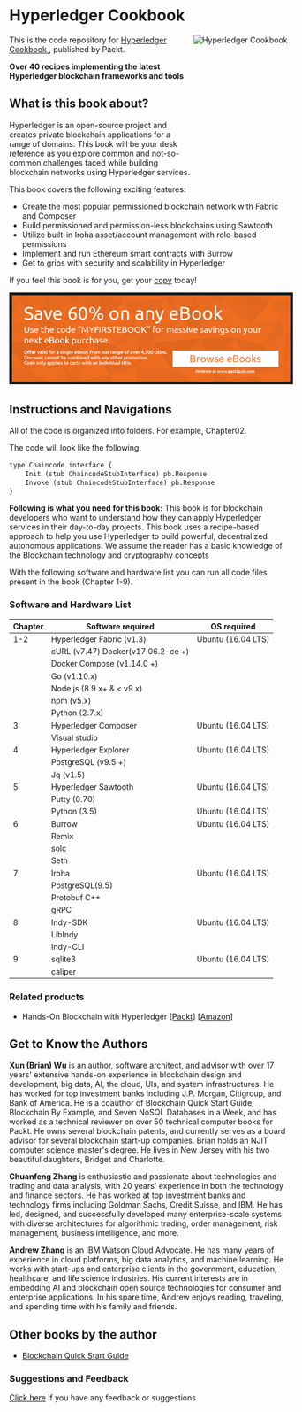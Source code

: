 # Hyperledger Cookbook

<a href="https://prod.packtpub.com/in/big-data-and-business-intelligence/hyperledger-cookbook?utm_source=github&utm_medium=repository&utm_campaign=9781789534887"><img src="https://prod.packtpub.com/media/catalog/product/cache/e4d64343b1bc593f1c5348fe05efa4a6/b/1/b11699.png" alt="Hyperledger Cookbook
" height="256px" align="right"></a>

This is the code repository for [Hyperledger Cookbook
](https://prod.packtpub.com/in/big-data-and-business-intelligence/hyperledger-cookbook?utm_source=github&utm_medium=repository&utm_campaign=9781789534887), published by Packt.

**Over 40 recipes implementing the latest Hyperledger blockchain frameworks and tools**

## What is this book about?
Hyperledger is an open-source project and creates private blockchain applications for a range of domains. This book will be your desk reference as you explore common and not-so-common challenges faced while building blockchain networks using Hyperledger services.

This book covers the following exciting features: 
* Create the most popular permissioned blockchain network with Fabric and Composer
* Build permissioned and permission-less blockchains using Sawtooth
* Utilize built-in Iroha asset/account management with role-based permissions
* Implement and run Ethereum smart contracts with Burrow 
* Get to grips with security and scalability in Hyperledger

If you feel this book is for you, get your [copy](https://www.amazon.com/dp/1789534887) today!

<a href="https://www.packtpub.com/?utm_source=github&utm_medium=banner&utm_campaign=GitHubBanner"><img src="https://raw.githubusercontent.com/PacktPublishing/GitHub/master/GitHub.png" 
alt="https://www.packtpub.com/" border="5" /></a>


## Instructions and Navigations
All of the code is organized into folders. For example, Chapter02.

The code will look like the following:
```
type Chaincode interface {
    Init (stub ChaincodeStubInterface) pb.Response
    Invoke (stub ChaincodeStubInterface) pb.Response
}

```

**Following is what you need for this book:**
This book is for blockchain developers who want to understand how they can apply Hyperledger services in their day-to-day projects. This book uses a recipe-based approach to help you use Hyperledger to build powerful, decentralized autonomous applications. We assume the reader has a basic knowledge of the Blockchain technology and cryptography concepts

With the following software and hardware list you can run all code files present in the book (Chapter 1-9).

### Software and Hardware List

| Chapter  | Software required                   | OS required                        |
| -------- | ------------------------------------| -----------------------------------|
| 1-2      | Hyperledger Fabric (v1.3)           | Ubuntu (16.04 LTS)                 |            | 
|          | cURL (v7.47) Docker(v17.06.2-ce +)  |                                    |
|          |  Docker Compose (v1.14.0 +)         |                                    |
|          | Go (v1.10.x) 			             |                                    |
|          | Node.js (8.9.x+ & < v9.x)           |                                    |
|          | npm (v5.x)                          |                                    |
|          | Python (2.7.x)                      |                                    |
| 3        | Hyperledger Composer                | Ubuntu (16.04 LTS)                 |
|          | Visual studio                       |                                    |
| 4        | Hyperledger Explorer                | Ubuntu (16.04 LTS)                 |
|          | PostgreSQL (v9.5 +)                 |                                    |
|          | Jq (v1.5)                           |                                    |
| 5        | Hyperledger Sawtooth                | Ubuntu (16.04 LTS)                 | 
|          | Putty (0.70)                        |                                    | 
|          | Python (3.5)                        | Ubuntu (16.04 LTS)                 |
| 6        | Burrow                              | Ubuntu (16.04 LTS)                 |
|          | Remix                               |                                    |
|          | solc                                |                                    |
|          | Seth                                |                                    |
| 7		   | Iroha                               | Ubuntu (16.04 LTS)                 |
|          | PostgreSQL(9.5)                     |                                    |
|          | Protobuf C++                        |                                    |
|          | gRPC                                |                                    | 
| 8        | Indy-SDK                            | Ubuntu (16.04 LTS)                 |
|          | LibIndy                             |                                    |
|          | Indy-CLI                            |                                    |
| 9        | sqlite3                             | Ubuntu (16.04 LTS)                 |
|          | caliper                             |                                    |


### Related products
* Hands-On Blockchain with Hyperledger [[Packt]](https://prod.packtpub.com/in/big-data-and-business-intelligence/hands-blockchain-hyperledger?utm_source=github&utm_medium=repository&utm_campaign=9781788994521) [[Amazon]](https://www.amazon.com/dp/1788994523)


## Get to Know the Authors
**Xun (Brian) Wu** is an author, software architect, and advisor with over 17 years' extensive hands-on experience in blockchain design and development, big data, AI, the cloud, UIs, and system infrastructures. He has worked for top investment banks including J.P. Morgan, Citigroup, and Bank of America. He is a coauthor of Blockchain Quick Start Guide, Blockchain By Example, and Seven NoSQL Databases in a Week, and has worked as a technical reviewer on over 50 technical computer books for Packt. He owns several blockchain patents, and currently serves as a board advisor for several blockchain start-up companies. Brian holds an NJIT computer science master's degree. He lives in New Jersey with his two beautiful daughters, Bridget and Charlotte.

**Chuanfeng Zhang** is enthusiastic and passionate about technologies and trading and data analysis, with 20 years' experience in both the technology and finance sectors. He has worked at top investment banks and technology firms including Goldman Sachs, Credit Suisse, and IBM. He has led, designed, and successfully developed many enterprise-scale systems with diverse architectures for algorithmic trading, order management, risk management, business intelligence, and more.

**Andrew Zhang** is an IBM Watson Cloud Advocate. He has many years of experience in cloud platforms, big data analytics, and machine learning. He works with start-ups and enterprise clients in the government, education, healthcare, and life science industries. His current interests are in embedding AI and blockchain open source technologies for consumer and enterprise applications. In his spare time, Andrew enjoys reading, traveling, and spending time with his family and friends.



## Other books by the author
* [Blockchain Quick Start Guide](https://prod.packtpub.com/in/big-data-and-business-intelligence/blockchain-quick-start-guide?utm_source=github&utm_medium=repository&utm_campaign=9781789807974)


### Suggestions and Feedback
[Click here](https://docs.google.com/forms/d/e/1FAIpQLSdy7dATC6QmEL81FIUuymZ0Wy9vH1jHkvpY57OiMeKGqib_Ow/viewform) if you have any feedback or suggestions.
